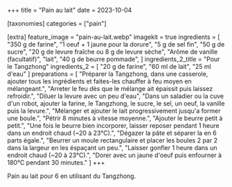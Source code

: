 +++
title = "Pain au lait"
date = 2023-10-04

[taxonomies]
categories = ["pain"]

[extra]
feature_image = "pain-au-lait.webp"
imagekit = true
ingredients = [
  "350 g de farine",
  "1 oeuf + 1 jaune pour la dorure",
  "5 g de sel fin",
  "50 g de sucre",
  "20 g de levure fraîche ou 8 g de levure sèche",
  "Arôme de vanille (facultatif)",
  "lait",
  "40 g de beurre pommade",
]
ingredients_2_title = "Pour le Tangzhong"
ingredients_2 = [
  "20 g de farine",
  "60 ml de lait",
  "25 ml d'eau"
]
preparations = [
  "Préparer la Tangzhong, dans une casserole, ajouter tous les ingrédients et faites-les chauffer à feu moyen en mélangeant.",
  "Arreter le feu dès que le mélange ait épaissit puis laissez refroidir.",
  "Diluer la levure avec un peu d'eau",
  "Dans un saladier ou la cuve d'un robot, ajouter la farine, le Tangzhong, le sucre, le sel, un oeuf, la vanille puis la levure.",
  "Mélanger et ajouter le lait progressivement jusqu'a former une boule.",
  "Pétrir 8 minutes à vitesse moyenne.",
  "Ajouter le beurre petit à petit.",
  "Une fois le beurre bien incorporer, laisser reposer pendant 1 heure dans un endroit chaud (~20 à 23°C).",
  "Dégazer la pâte et séparer la en 6 parts égale.",
  "Beurrer un moule rectangulaire et placer les boules 2 par 2 dans la largeur en les éspaçant un peu.",
  "Laisser gonfler 1 heure dans un endroit chaud (~20 à 23°C).",
  "Dorer avec un jaune d'oeuf puis enfourner à 180°C pendant 30 minutes."
]
+++

Pain au lait pour 6 en utilisant du Tangzhong.

